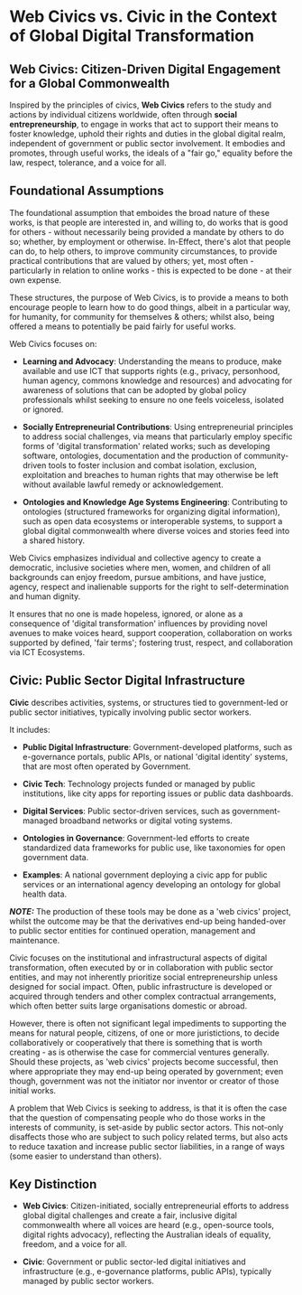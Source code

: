 # Web Civics vs. Civic in the Context of Global Digital Transformation

## Web Civics: Citizen-Driven Digital Engagement for a Global Commonwealth

Inspired by the principles of civics, **Web Civics** refers to the study and actions by individual citizens worldwide, often through **social entrepreneurship**, to engage in works that act to support their means to foster knowledge, uphold their rights and duties in the global digital realm, independent of government or public sector involvement. It embodies and promotes, through useful works, the ideals of a "fair go," equality before the law, respect, tolerance, and a voice for all. 

## Foundational Assumptions

The foundational assumption that emboides the broad nature of these works, is that people are interested in, and willing to, do works that is good for others - without necessarily being provided a mandate by others to do so; whether, by employment or otherwise.  In-Effect, there's alot that people can do, to help others, to improve community circumstances, to provide practical contributions that are valued by others; yet, most often - particularly in relation to online works - this is expected to be done - at their own expense.  

These structures, the purpose of Web Civics, is to provide a means to both encourage people to learn how to do good things, albeit in a particular way, for humanity, for community for themselves & others; whilst also, being offered a means to potentially be paid fairly for useful works.

Web Civics focuses on:

- **Learning and Advocacy**: Understanding the means to produce, make available and use ICT that supports  rights (e.g., privacy, personhood, human agency, commons knowledge and resources) and advocating for awareness of solutions that can be adopted by global policy professionals whilst seeking to ensure no one feels voiceless, isolated or ignored.

- **Socially Entrepreneurial Contributions**: Using entrepreneurial principles to address social challenges, via means that particularly employ specific forms of 'digital transformation' related works; such as developing software, ontologies, documentation and the production of community-driven tools to foster inclusion and combat isolation, exclusion, exploitation and breaches to human rights that may otherwise be left without available lawful remedy or acknowledgement.

- **Ontologies and Knowledge Age Systems Engineering**: Contributing to ontologies (structured frameworks for organizing digital information), such as open data ecosystems or interoperable systems, to support a global digital commonwealth where diverse voices and stories feed into a shared  history.

Web Civics emphasizes individual and collective agency to create a democratic, inclusive societies where men, women, and children of all backgrounds can enjoy freedom, pursue ambitions, and have justice, agency, respect and inalienable supports for the right to self-determination and human dignity. 

It ensures that no one is made hopeless, ignored, or alone as a consequence of 'digital transformation' influences by providing novel avenues to make voices heard, support cooperation, collaboration on works supported by defined, 'fair terms'; fostering trust, respect, and collaboration via ICT Ecosystems.

## Civic: Public Sector Digital Infrastructure

**Civic** describes activities, systems, or structures tied to government-led or public sector initiatives, typically involving public sector workers. 

It includes:

- **Public Digital Infrastructure**: Government-developed platforms, such as e-governance portals, public APIs, or national 'digital identity' systems, that are most often operated by Government.

- **Civic Tech**: Technology projects funded or managed by public institutions, like city apps for reporting issues or public data dashboards.  

- **Digital Services**: Public sector-driven services, such as government-managed broadband networks or digital voting systems.

- **Ontologies in Governance**: Government-led efforts to create standardized data frameworks for public use, like taxonomies for open government data.

- **Examples**: A national government deploying a civic app for public services or an international agency developing an ontology for global health data.

***NOTE:*** The production of these tools may be done as a 'web civics' project, whilst the outcome may be that the derivatives end-up being handed-over to public sector entities for continued operation, management and maintenance. 

Civic focuses on the institutional and infrastructural aspects of digital transformation, often executed by or in collaboration with public sector entities, and may not inherently prioritize social entrepreneurship unless designed for social impact.  Often, public infrastructure is developed or acquired through tenders and other complex contractual arrangements, which often better suits large organisations domestic or abroad.

However, there is often not significant legal impediments to supporting the means for natural people, citizens, of one or more juristictions, to decide collaboratively or cooperatively that there is something that is worth creating - as is otherwise the case for commercial ventures generally.  Should these projects, as 'web civics' projects become successful, then where appropriate they may end-up being operated by government; even though, government was not the initiator nor inventor or creator of those initial works.

A problem that Web Civics is seeking to address, is that it is often the case that the question of compensating people who do those works in the interests of community, is set-aside by public sector actors.  This not-only disaffects those who are subject to such policy related terms, but also acts to reduce taxation and increase public sector liabilities, in a range of ways (some easier to understand than others).

## Key Distinction

- **Web Civics**: Citizen-initiated, socially entrepreneurial efforts to address global digital challenges and create a fair, inclusive digital commonwealth where all voices are heard (e.g., open-source tools, digital rights advocacy), reflecting the Australian ideals of equality, freedom, and a voice for all.

- **Civic**: Government or public sector-led digital initiatives and infrastructure (e.g., e-governance platforms, public APIs), typically managed by public sector workers.